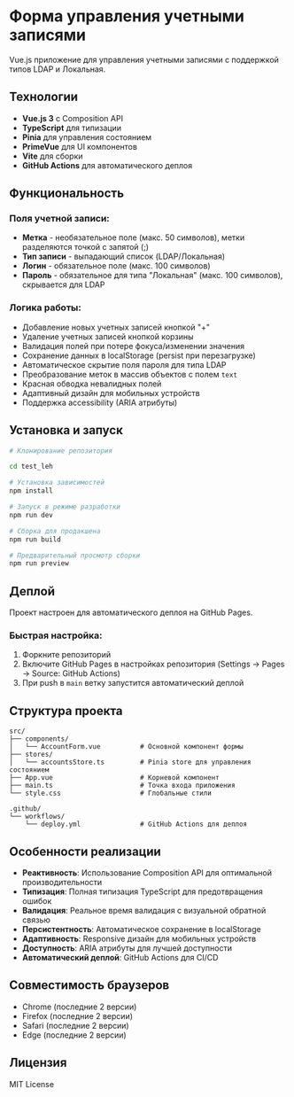 # Форма управления учетными записями

Vue.js приложение для управления учетными записями с поддержкой типов LDAP и Локальная.


## Технологии

- **Vue.js 3** с Composition API
- **TypeScript** для типизации
- **Pinia** для управления состоянием
- **PrimeVue** для UI компонентов
- **Vite** для сборки
- **GitHub Actions** для автоматического деплоя

## Функциональность

### Поля учетной записи:
- **Метка** - необязательное поле (макс. 50 символов), метки разделяются точкой с запятой (;)
- **Тип записи** - выпадающий список (LDAP/Локальная)
- **Логин** - обязательное поле (макс. 100 символов)
- **Пароль** - обязательное для типа "Локальная" (макс. 100 символов), скрывается для LDAP

### Логика работы:
-  Добавление новых учетных записей кнопкой "+"
-  Удаление учетных записей кнопкой корзины
-  Валидация полей при потере фокуса/изменении значения
-  Сохранение данных в localStorage (persist при перезагрузке)
-  Автоматическое скрытие поля пароля для типа LDAP
-  Преобразование меток в массив объектов с полем `text`
-  Красная обводка невалидных полей
-  Адаптивный дизайн для мобильных устройств
-  Поддержка accessibility (ARIA атрибуты)

## Установка и запуск

```bash
# Клонирование репозитория

cd test_leh

# Установка зависимостей
npm install

# Запуск в режиме разработки
npm run dev

# Сборка для продакшена
npm run build

# Предварительный просмотр сборки
npm run preview
```

## Деплой

Проект настроен для автоматического деплоя на GitHub Pages. 



### Быстрая настройка:
1. Форкните репозиторий
2. Включите GitHub Pages в настройках репозитория (Settings → Pages → Source: GitHub Actions)
3. При push в `main` ветку запустится автоматический деплой

## Структура проекта

```
src/
├── components/
│   └── AccountForm.vue          # Основной компонент формы
├── stores/
│   └── accountsStore.ts         # Pinia store для управления состоянием
├── App.vue                      # Корневой компонент
├── main.ts                      # Точка входа приложения
└── style.css                    # Глобальные стили

.github/
└── workflows/
    └── deploy.yml               # GitHub Actions для деплоя
```

## Особенности реализации

- **Реактивность**: Использование Composition API для оптимальной производительности
- **Типизация**: Полная типизация TypeScript для предотвращения ошибок
- **Валидация**: Реальное время валидация с визуальной обратной связью
- **Персистентность**: Автоматическое сохранение в localStorage
- **Адаптивность**: Responsive дизайн для мобильных устройств
- **Доступность**: ARIA атрибуты для лучшей доступности
- **Автоматический деплой**: GitHub Actions для CI/CD

## Совместимость браузеров

- Chrome (последние 2 версии)
- Firefox (последние 2 версии)  
- Safari (последние 2 версии)
- Edge (последние 2 версии)

## Лицензия

MIT License
